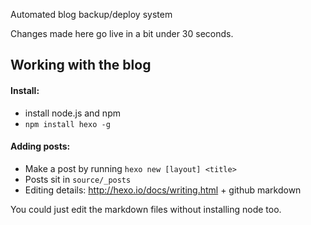 Automated blog backup/deploy system

Changes made here go live in a bit under 30 seconds.

## Working with the blog 

#### Install:
* install node.js and npm
* `npm install hexo -g`

#### Adding posts:
* Make a post by running `hexo new [layout] <title>`
* Posts sit in `source/_posts`
* Editing details: http://hexo.io/docs/writing.html + github markdown

You could just edit the markdown files without installing node too.
